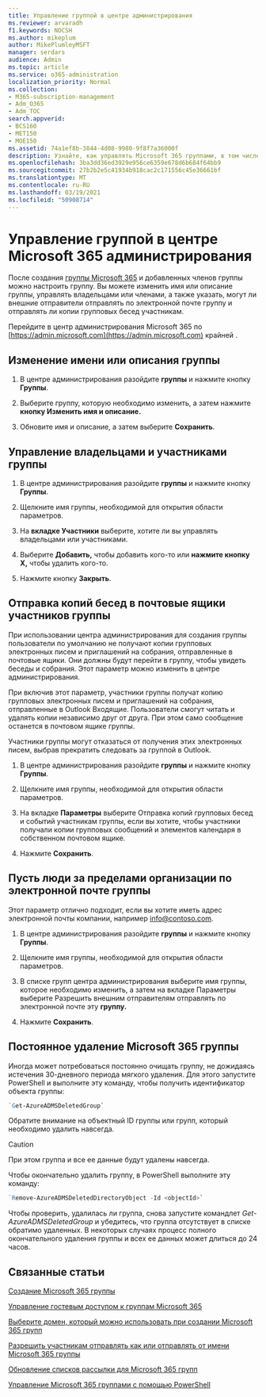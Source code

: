 ```yaml
---
title: Управление группой в центре администрирования
ms.reviewer: arvaradh
f1.keywords: NOCSH
ms.author: mikeplum
author: MikePlumleyMSFT
manager: serdars
audience: Admin
ms.topic: article
ms.service: o365-administration
localization_priority: Normal
ms.collection:
- M365-subscription-management
- Adm_O365
- Adm_TOC
search.appverid:
- BCS160
- MET150
- MOE150
ms.assetid: 74a1ef8b-3844-4d08-9980-9f8f7a36000f
description: Узнайте, как управлять Microsoft 365 группами, в том числе добавлять удалить членов группы, изменять адрес электронной почты, имя группы или описание, а также настраивать работу группы.
ms.openlocfilehash: 3ba3dd36ed3929e956ce6359e678d6b684f64bb9
ms.sourcegitcommit: 27b2b2e5c41934b918cac2c171556c45e36661bf
ms.translationtype: MT
ms.contentlocale: ru-RU
ms.lasthandoff: 03/19/2021
ms.locfileid: "50908714"
---
```

# <a name="manage-a-group-in-the-microsoft-365-admin-center"></a>Управление группой в центре Microsoft 365 администрирования

После создания [группы Microsoft 365](create-groups.md) и добавленных членов группы можно настроить группу. Вы можете изменить имя или описание группы, управлять владельцами или членами, а также указать, могут ли внешние отправители отправлять по электронной почте группу и отправлять ли копии групповых бесед участникам.

Перейдите в центр администрирования Microsoft 365 по [https://admin.microsoft.com](https://admin.microsoft.com) крайней .

## <a name="edit-the-group-name-or-description"></a>Изменение имени или описания группы

1. В центре администрирования разойдите **группы** и нажмите кнопку **Группы**.

2. Выберите группу, которую необходимо изменить, а затем нажмите **кнопку Изменить имя и описание.**

3. Обновите имя и описание, а затем выберите **Сохранить**.

## <a name="manage-group-owners-and-members"></a>Управление владельцами и участниками группы

1. В центре администрирования разойдите **группы** и нажмите кнопку **Группы**.

2. Щелкните имя группы, необходимой для открытия области параметров.

3. На **вкладке Участники** выберите, хотите ли вы управлять владельцами или участниками.

4. Выберите **Добавить,** чтобы добавить кого-то или **нажмите кнопку X,** чтобы удалить кого-то.

5. Нажмите кнопку **Закрыть**.

## <a name="send-copies-of-conversations-to-group-members-inboxes"></a>Отправка копий бесед в почтовые ящики участников группы
  
При использовании центра администрирования для создания группы пользователи по умолчанию не получают копии групповых электронных писем и приглашений на собрания, отправленные в почтовые ящики. Они должны будут перейти в группу, чтобы увидеть беседы и собрания. Этот параметр можно изменить в центре администрирования.

При включив этот параметр, участники группы получат копию групповых электронных писем и приглашений на собрания, отправленные в Outlook Входящие. Пользователи смогут читать и удалять копии независимо друг от друга. При этом само сообщение останется в почтовом ящике группы.

Участники группы могут отказаться от получения этих электронных писем, выбрав прекратить следовать за группой в Outlook.

1. В центре администрирования разойдите **группы** и нажмите кнопку **Группы**.

2. Щелкните имя группы, необходимой для открытия области параметров.

3. На вкладке **Параметры** выберите  Отправка копий групповых бесед и событий участникам группы, если вы хотите, чтобы участники получали копии групповых сообщений и элементов календаря в собственном почтовом ящике.

4. Нажмите **Сохранить**.

## <a name="let-people-outside-the-organization-email-the-group"></a>Пусть люди за пределами организации по электронной почте группы

Этот параметр отлично подходит, если вы хотите иметь адрес электронной почты компании, например info@contoso.com.
 
1. В центре администрирования разойдите **группы** и нажмите кнопку **Группы**.

2. Щелкните имя группы, необходимой для открытия области параметров.

3. В списке групп центра администрирования выберите имя группы, которое необходимо  изменить, а затем на вкладке Параметры выберите Разрешить внешним отправителям отправлять по электронной почте эту **группу.**
    
4. Нажмите **Сохранить**.

## <a name="permanently-delete-a-microsoft-365-group"></a>Постоянное удаление Microsoft 365 группы

Иногда может потребоваться постоянно очищать группу, не дожидаясь истечения 30-дневного периода мягкого удаления. Для этого запустите PowerShell и выполните эту команду, чтобы получить идентификатор объекта группы:
 
 ```powershell
`Get-AzureADMSDeletedGroup`
```

Обратите внимание на объектный ID группы или групп, который необходимо удалить навсегда.
  
> [!CAUTION]
> При этом группа и все ее данные будут удалены навсегда. 
  
Чтобы окончательно удалить группу, в PowerShell выполните эту команду:

```powershell
`Remove-AzureADMSDeletedDirectoryObject -Id <objectId>`
```

Чтобы проверить, удалилась ли группа, снова запустите командлет  *Get-AzureADMSDeletedGroup*  и убедитесь, что группа отсутствует в списке обратимо удаленных. В некоторых случаях процесс полного окончательного удаления группы и всех ее данных может длиться до 24 часов. 
  
## <a name="related-articles"></a>Связанные статьи

[Создание Microsoft 365 группы](create-groups.md)

[Управление гостевым доступом к группам Microsoft 365](https://support.microsoft.com/office/bfc7a840-868f-4fd6-a390-f347bf51aff6)

[Выберите домен, который можно использовать при создании Microsoft 365 групп](../../solutions/choose-domain-to-create-groups.md)

[Разрешить участникам отправлять как или отправлять от имени Microsoft 365 группы](../../solutions/allow-members-to-send-as-or-send-on-behalf-of-group.md)

[Обновление списков рассылки для Microsoft 365 групп](../manage/upgrade-distribution-lists.md)

[Управление Microsoft 365 группами с помощью PowerShell](../../enterprise/manage-microsoft-365-groups-with-powershell.md)